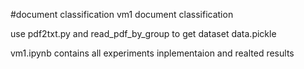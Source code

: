 #document classification
vm1 document classification

use pdf2txt.py and read_pdf_by_group to get dataset data.pickle

vm1.ipynb contains all experiments inplementaion and realted results
